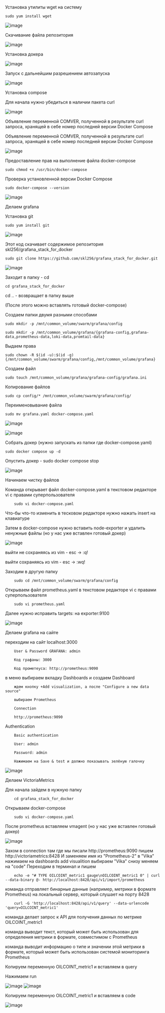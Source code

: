 Установка утилиты wget на систему

    sudo yum install wget
![image](https://github.com/user-attachments/assets/7fea59ce-6111-4b64-a924-543d8e36de81)

Скачивание файла репозитория

![image](https://github.com/user-attachments/assets/6425f809-a033-42f6-a6d7-e043ee8b7eb2)

Установка докера

![image](https://github.com/user-attachments/assets/7ac90f6b-9738-4b1b-8f0f-609af6464fa9)

Запуск с дальнейшим разрешением автозапуска

![image](https://github.com/user-attachments/assets/57aa0fc4-2b88-44c9-9348-a9bd891e20d3)

Установка compose

Для начала нужно убедиться в наличии пакета curl

![image](https://github.com/user-attachments/assets/f72e550a-78e6-4cea-86eb-33476ca8f3f5)

Объявление переменной COMVER, полученной в результате curl запроса, хранящей в себе номер последней версии Docker Compose
    
Объявление переменной COMVER, полученной в результате curl запроса, хранящей в себе номер последней версии Docker Compose

![image](https://github.com/user-attachments/assets/d7de93ed-d620-492e-a017-d2bb5bc3d347)

Предоставление прав на выполнение файла docker-compose
    
    sudo chmod +x /usr/bin/docker-compose

Проверка установленной версии Docker Compose

    sudo docker-compose --version

![image](https://github.com/user-attachments/assets/6109d321-cc45-4db3-9ff2-0a33837a409d)

Делаем grafana

Установка git

    sudo yum install git

![image](https://github.com/user-attachments/assets/d76f6961-a598-4449-98fb-5f8054d6e5a8)

Этот код скачивает содержимое репозитория skl256/grafana_stack_for_docker
    
    sudo git clone https://github.com/skl256/grafana_stack_for_docker.git

![image](https://github.com/user-attachments/assets/772e34f9-0a20-4f1b-a847-2f0902b3e203)

Заходит в папку - cd
    
    cd grafana_stack_for_docker

cd .. - возвращает в папку выше
    
(После этого можно вставлять готовый docker-compose)
    
Cоздаем папки двумя разными способами

    sudo mkdir -p /mnt/common_volume/swarm/grafana/config
    
    sudo mkdir -p /mnt/common_volume/grafana/{grafana-config,grafana-data,prometheus-data,loki-data,promtail-data}

Выдаем права
    
    sudo chown -R $(id -u):$(id -g) {/mnt/common_volume/swarm/grafana/config,/mnt/common_volume/grafana}

Создаем файл

    sudo touch /mnt/common_volume/grafana/grafana-config/grafana.ini

Копирование файлов

    sudo cp config/* /mnt/common_volume/swarm/grafana/config/

Переименовывание файла

    sudo mv grafana.yaml docker-compose.yaml

![image](https://github.com/user-attachments/assets/687a8497-8bec-418a-b6da-3cc3d1d1c1c0)

![image](https://github.com/user-attachments/assets/ffefa797-7038-4d99-983e-335e1ec0c3f0)

Собрать докер (нужно запускать из папки где docker-compose.yaml)
    
    sudo docker compose up -d

Опустить докер - sudo docker compose stop

![image](https://github.com/user-attachments/assets/9f0a22e1-5d54-4136-ac84-d20d5015fdc8)

Начинаем чистку файлов

Команда открывает файл docker-compose.yaml в текстовом редакторе vi с правами суперпользователя
        
        sudo vi docker-compose.yaml

Что-бы что-то изменить в тесковом редакторе нужно нажать insert на клавиатуре
        
Затем в docker-compose нужно вставить node-exporter и удалить ненужные файлы (но у нас уже вставлен готовый докер)

![image](https://github.com/user-attachments/assets/68cc22ed-245e-49d8-832b-f259bf733114)

выйти не сохраняясь из vim - esc -> :q!

выйти сохраняясь из vim - esc -> :wq!

Заходим в другую папку

        sudo cd /mnt/common_volume/swarm/grafana/config

Открываем файл prometheus.yaml в текстовом редакторе vi с правами суперпользователя

        sudo vi prometheus.yaml

Далее нужно исправить targets: на exporter:9100

![image](https://github.com/user-attachments/assets/701cb955-5944-4956-b413-545a57f6c635)

Делаем grafana на сайте

переходим на сайт localhost:3000

        User & Password GRAFANA: admin

        Код графаны: 3000

        Код прометеуса: http://prometheus:9090
        
в меню выбираем вкладку Dashboards и создаем Dashboard

        ждем кнопку +Add visualization, а после "Configure a new data source"

        выбираем Prometheus

        Connection

        http://prometheus:9090
        
Authentication

        Basic authentication

        User: admin

        Password: admin

        Нажимаем на Save & test и должно показывать зелёную галочку

![image](https://github.com/user-attachments/assets/0ace0208-192a-4a57-ae0a-be64da759c0e)

Делаем VictoriaMetrics

Для начала зайдем в нужную папку

        cd grafana_stack_for_docker

Открываем docker-compose

        sudo vi docker-compose.yaml

После prometheus вставляем vmagent (но у нас уже вставлен готовый докер)

![image](https://github.com/user-attachments/assets/f792ff03-b851-42ca-8d21-443e06ee123a)

Захом в connection там где мы писали http://prometheus:9090 пишем http://victoriametrics:8428 И заменяем имя из "Prometheus-2" в "Vika" нажимаем на dashboards add visualition выбираем "Vika" снизу меняем на "code" Переходим в терминал и пишем

        echo -e "# TYPE OILCOINT_metric1 gauge\nOILCOINT_metric1 0" | curl --data-binary @- http://localhost:8428/api/v1/import/prometheus
        
команда отправляет бинарные данные (например, метрики в формате Prometheus) на локальный сервер, который слушает на порту 8428
        
        curl -G 'http://localhost:8428/api/v1/query' --data-urlencode 'query=OILCOINT_metric1'

команда делает запрос к API для получения данных по метрике OILCOINT_metric1

команда выводит текст, который может быть использован для определения метрики в формате, совместимом с Prometheus

команда выводит информацию о типе и значении этой метрики в формате, который может быть использован системой мониторинга Prometheus

Копируем переменную OILCOINT_metric1 и вставляем в query

Нажимаем run

![image](https://github.com/user-attachments/assets/086374d7-e475-421b-a268-e407f05a7af3)
![image](https://github.com/user-attachments/assets/0a0ffa36-e5ef-4c42-b310-9ae3230f2502)

Копируем переменную OILCOINT_metric1 и вставляем в code

![image](https://github.com/user-attachments/assets/0637c019-3491-4d72-8000-baa94637e034)












        


        



    


    

